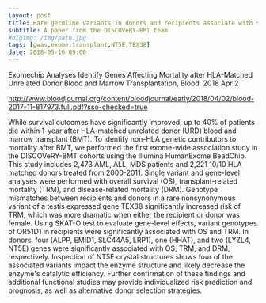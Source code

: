 ```yaml
---
layout: post
title: Rare germline variants in donors and recipients associate with survival after blood or marrow transplant
subtitle: A paper from the DISCOVeRY-BMT team
#bigimg: /img/path.jpg
tags: [gwas,exome,transplant,NT5E,TEX38]
date: 2018-05-16 09:00
---
```


Exomechip Analyses Identify Genes Affecting Mortality after HLA-Matched 
Unrelated Donor Blood and Marrow Transplantation, Blood. 2018 Apr 2 


http://www.bloodjournal.org/content/bloodjournal/early/2018/04/02/blood-2017-11-817973.full.pdf?sso-checked=true

While survival outcomes have significantly improved, up to 40% of patients die within 1-year after HLA-matched unrelated donor (URD) blood and marrow transplant (BMT). To identify non-HLA genetic contributors to mortality after BMT, we performed the first exome-wide association study in the DISCOVeRY-BMT cohorts using the Illumina HumanExome BeadChip. This study includes 2,473 AML, ALL, MDS patients and 2,221 10/10 HLA matched donors treated from 2000-2011. Single variant and gene-level analyses were performed with overall survival (OS), transplant-related mortality (TRM), and disease-related mortality (DRM). Genotype mismatches between recipients and donors in a rare nonsynonymous variant of a testis expressed gene TEX38 significantly increased risk of TRM, which was more dramatic when either the recipient or donor was female. Using SKAT-O test to evaluate gene-level effects, variant genotypes of OR51D1 in recipients were significantly associated with OS and TRM. In donors, four (ALPP, EMID1, SLC44A5, LRP1), one (HHAT), and two (LYZL4, NT5E) genes were significantly associated with OS, TRM, and DRM, respectively. Inspection of NT5E crystal structures shows four of the associated variants impact the enzyme structure and likely decrease the enzyme's catalytic efficiency. Further confirmation of these findings and additional functional studies may provide individualized risk prediction and prognosis, as well as alternative donor selection strategies.

